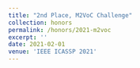 ```yaml
---
title: "2nd Place, M2VoC Challenge"
collection: honors
permalink: /honors/2021-m2voc
excerpt: ''
date: 2021-02-01
venue: 'IEEE ICASSP 2021'
---
```

